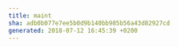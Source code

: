 ```yaml
---
title: maint
sha: adb0b077e7ee5b0d9b140bb985b56a43d82927cd
generated: 2018-07-12 16:45:39 +0200
---
```


